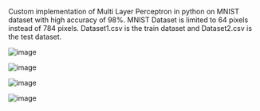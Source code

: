 Custom implementation of Multi Layer Perceptron in python on MNIST dataset with high accuracy of 98%. 
MNIST Dataset is limited to 64 pixels instead of 784 pixels.
Dataset1.csv is the train dataset and Dataset2.csv is the test dataset.

![image](https://github.com/user-attachments/assets/2b10cf11-3003-42d0-9baa-2bb2e86e131f)

![image](https://github.com/user-attachments/assets/96a8b850-6b28-431f-b277-75e740591014)

![image](https://github.com/user-attachments/assets/87d75157-db25-41db-8434-0991424eef93)

![image](https://github.com/user-attachments/assets/b1dd03b8-ff67-4dd3-9b1a-b7b891bd2c2b)
